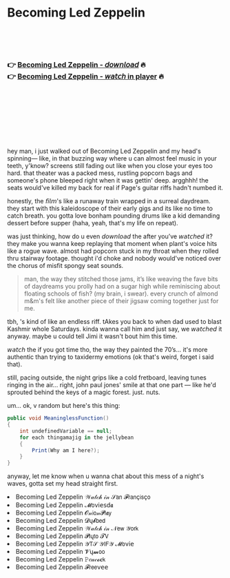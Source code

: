 <h1>Becoming Led Zeppelin</h1>

<br><br><br>

<h3>👉 <a href="https://Gunarajs-stergepelec1988.github.io/fqadotfdmu/">Becoming Led Zeppelin - 𝘥𝘰𝘸𝘯𝘭𝘰𝘢𝘥</a> 🔥<br>
👉 <a href="https://Gunarajs-stergepelec1988.github.io/fqadotfdmu/">Becoming Led Zeppelin - 𝘸𝘢𝘵𝘤𝘩 in player</a> 🔥
</h3>



<br><br><br><br><br><br><br>


hey man, i just walked out of Becoming Led Zeppelin and my head's spinning— like, in that buzzing way where u can almost feel music in your teeth, y'know? screens still fading out like when you close your eyes too hard. that theater was a packed mess, rustling popcorn bags and someone's phone bleeped right when it was gettin' deep. argghhh! the seats would've killed my back for real if Page's guitar riffs hadn't numbed it.

honestly, the 𝘧𝘪𝘭𝘮's like a runaway train wrapped in a surreal daydream. they start with this kaleidoscope of their early gigs and its like no time to catch breath. you gotta love bonham pounding drums like a kid demanding dessert before supper (haha, yeah, that's my life on repeat).

was just thinking, how do u even 𝘥𝘰𝘸𝘯𝘭𝘰𝘢𝘥 the   after you’ve 𝘸𝘢𝘵𝘤𝘩𝘦𝘥 it? they make you wanna keep replaying that moment when plant's voice hits like a rogue wave. almost had popcorn stuck in my throat when they rolled thru stairway footage. thought i'd choke and nobody would've noticed over the chorus of misfit spongy seat sounds.

> man, the way they stitched those jams, it’s like weaving the fave bits of daydreams you prolly had on a sugar high while reminiscing about floating schools of fish? (my brain, i swear). every crunch of almond m&m's felt like another piece of their jigsaw coming together just for me.

tbh,  's kind of like an endless riff. tAkes you back to when dad used to blast Kashmir whole Saturdays. kinda wanna call him and just say, we 𝘸𝘢𝘵𝘤𝘩𝘦𝘥 it anyway. maybe u could tell Jimi it wasn't bout him this time.

𝘸𝘢𝘵𝘤𝘩 the   if you got time tho, the way they painted the 70’s... it's more authentic than trying to taxidermy emotions (ok that's weird, forget i said that).

still, pacing outside, the night grips like a cold fretboard, leaving tunes ringing in the air... right, john paul jones' smile at that one part — like he'd sprouted behind the keys of a magic forest. just. nuts.

um... ok, v random but here's this thing:

```csharp
public void MeaninglessFunction()
{
    int undefinedVariable == null;
    for each thingamajig in the jellybean
    {
        Print(Why am I here?);
    }
}

```
anyway, let me know when u wanna chat about this mess of a night's waves, gotta set my head straight first. 

<li>Becoming Led Zeppelin 𝒲𝒶𝓉𝒸𝒽 𝒾𝓃 𝒮𝖺𝗇 𝓕𝗋𝖺𝗇ç𝗂𝗌ç𝗈</li>
<li>Becoming Led Zeppelin 𝓜𝗈ν𝗂𝖾𝗌ԁ𝖆</li>
<li>Becoming Led Zeppelin 𝓞𝓃𝗂𝗈𝓃𝓟𝗅𝖆𝗒</li>
<li>Becoming Led Zeppelin 𝓓ų𝓫𝖻𝖾𝖽</li>
<li>Becoming Led Zeppelin 𝒲𝒶𝓉𝒸𝒽 𝒾𝓃 𝒩𝖾𝗐 𝒴𝗈𝗋𝗄</li>
<li>Becoming Led Zeppelin 𝓟𝗅ų𝗍𝗈 𝓣𝖵</li>
<li>Becoming Led Zeppelin 𝒴𝖳𝒮 𝒴𝖨𝖥𝒴 𝓜𝗈ν𝗂𝖾</li>
<li>Becoming Led Zeppelin 𝓥ų𝓶𝗈𝗈</li>
<li>Becoming Led Zeppelin 𝙿𝑒𝒶𝒸𝓸𝐜𝗄</li>
<li>Becoming Led Zeppelin 𝓕𝗋𝖾𝖾ν𝖾𝖾</li>
